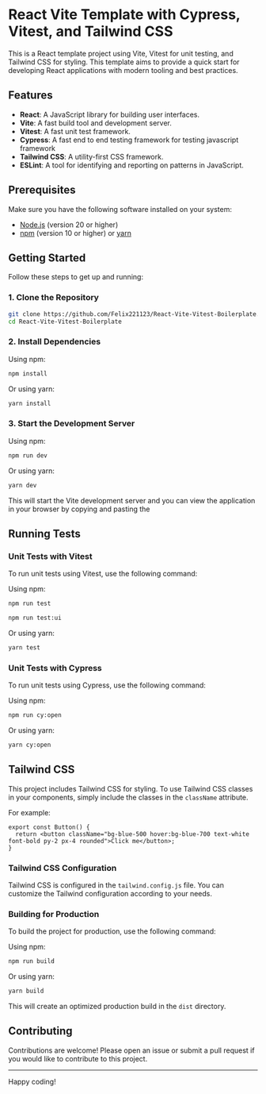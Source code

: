# React Vite Template with Cypress, Vitest, and Tailwind CSS

This is a React template project using Vite, Vitest for unit testing, and Tailwind CSS for styling. This template aims to provide a quick start for developing React applications with modern tooling and best practices.

## Features

- **React**: A JavaScript library for building user interfaces.
- **Vite**: A fast build tool and development server.
- **Vitest**: A fast unit test framework.
- **Cypress**: A fast end to end testing framework for testing javascript framework
- **Tailwind CSS**: A utility-first CSS framework.
- **ESLint**: A tool for identifying and reporting on patterns in JavaScript.

## Prerequisites

Make sure you have the following software installed on your system:

- [Node.js](https://nodejs.org/) (version 20 or higher)
- [npm](https://www.npmjs.com/) (version 10 or higher) or [yarn](https://yarnpkg.com/)

## Getting Started

Follow these steps to get up and running:

### 1. Clone the Repository

```sh
git clone https://github.com/Felix221123/React-Vite-Vitest-Boilerplate.git
cd React-Vite-Vitest-Boilerplate
```

### 2. Install Dependencies

Using npm:

```sh
npm install
```

Or using yarn:

```sh
yarn install
```

### 3. Start the Development Server

Using npm:

```sh
npm run dev
```

Or using yarn:

```sh
yarn dev
```

This will start the Vite development server and you can view the application in your browser by copying and pasting the

## Running Tests

### Unit Tests with Vitest

To run unit tests using Vitest, use the following command:

Using npm:

```sh
npm run test
```

```sh
npm run test:ui
```

Or using yarn:

```sh
yarn test
```

### Unit Tests with Cypress

To run unit tests using Cypress, use the following command:

Using npm:

```sh
npm run cy:open
```

Or using yarn:

```sh
yarn cy:open
```

## Tailwind CSS

This project includes Tailwind CSS for styling. To use Tailwind CSS classes in your components, simply include the classes in the `className` attribute.

For example:

```tsx
export const Button() {
  return <button className="bg-blue-500 hover:bg-blue-700 text-white font-bold py-2 px-4 rounded">Click me</button>;
}
```

### Tailwind CSS Configuration

Tailwind CSS is configured in the `tailwind.config.js` file. You can customize the Tailwind configuration according to your needs.

### Building for Production

To build the project for production, use the following command:

Using npm:

```sh
npm run build
```

Or using yarn:

```sh
yarn build
```

This will create an optimized production build in the `dist` directory.

## Contributing

Contributions are welcome! Please open an issue or submit a pull request if you would like to contribute to this project.

---

Happy coding!
